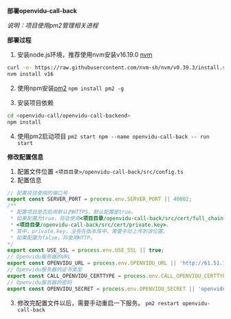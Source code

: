 __部署openvidu-call-back__

_说明：项目使用pm2管理相关进程_

__部署过程__

1. 安装node.js环境，推荐使用nvm安装v16.19.0 [nvm](https://github.com/nvm-sh/nvm/blob/master/README.md)
```bash
curl -o- https://raw.githubusercontent.com/nvm-sh/nvm/v0.39.3/install.sh | bash
nvm install v16
```

2. 使用npm安装[pm2](https://pm2.keymetrics.io/)
`npm install pm2 -g`

3. 安装项目依赖
```bash
cd <openvidu-call/openvidu-call-backend>
npm install
```

4. 使用pm2启动项目
`pm2 start npm --name openvidu-call-back -- run start`

__修改配置信息__

1. 配置文件位置 `<项目目录>/openvidu-call-back/src/config.ts`
2. 配置信息
```javascript
// 配置项目使用的端口号
export const SERVER_PORT = process.env.SERVER_PORT || 40002;
/**
 * 配置项目是否启用默认的HTTPS，默认配置是true。
 * 如果配置为true，将会使用<项目目录/openvidu-call-back/src/cert/full_chain.pem>和
 * <项目目录/openvidu-call-back/src/cert/private.key>。
 * 其中，private.key，没有在版本库中，需要手动上传到该位置。
 * 如果配置为false，将使用HTTP。
*/ 
export const USE_SSL = process.env.USE_SSL || true;
// Openvidu服务器的URL
export const OPENVIDU_URL = process.env.OPENVIDU_URL || 'http://61.51.178.38:40043'
// Openvidu服务器的证书类型
export const CALL_OPENVIDU_CERTTYPE = process.env.CALL_OPENVIDU_CERTTYPE || 'owncert';
// Openvidu服务器的密码
export const OPENVIDU_SECRET = process.env.OPENVIDU_SECRET || 'openvidu';

```

3. 修改完配置文件以后，需要手动重启一下服务。
`pm2 restart openvidu-call-back`